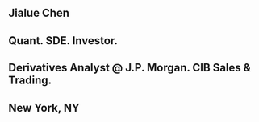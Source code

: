 ## Jialue Chen
## Quant. SDE. Investor.
## Derivatives Analyst @ J.P. Morgan. CIB Sales & Trading.
## New York, NY